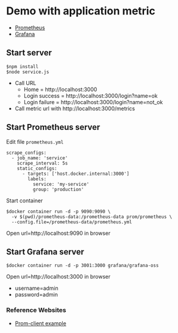 # Demo with application metric
* [Prometheus](https://prometheus.io/)
* [Grafana](https://grafana.com/)

## Start server
```
$npm install
$node service.js
```

* Call URL
  * Home = http://localhost:3000
  * Login success = http://localhost:3000/login?name=ok
  * Login failure = http://localhost:3000/login?name=not_ok
* Call metric url with http://localhost:3000/metrics

## Start Prometheus server
Edit file `prometheus.yml`
```
scrape_configs:
  - job_name: 'service'
    scrape_interval: 5s
    static_configs:
      - targets: ['host.docker.internal:3000']
        labels:
          service: 'my-service'
          group: 'production'
```

Start container
```
$docker container run -d -p 9090:9090 \
  -v $(pwd)/prometheus-data:/prometheus-data prom/prometheus \
  --config.file=/prometheus-data/prometheus.yml
```

Open url=http://localhost:9090 in browser

## Start Grafana server
```
$docker container run -d -p 3001:3000 grafana/grafana-oss
```

Open url=http://localhost:3000 in browser
* username=admin
* password=admin


### Reference Websites
* [Prom-client example](https://github.com/siimon/prom-client/tree/master/example)
